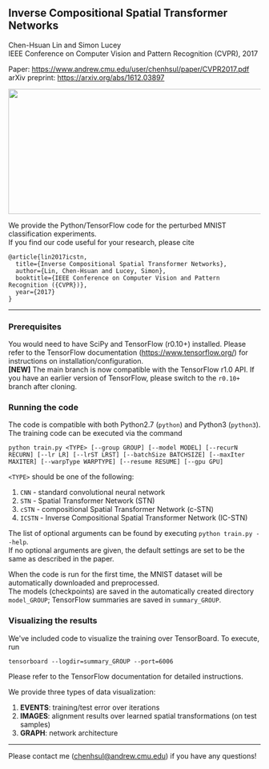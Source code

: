 ## Inverse Compositional Spatial Transformer Networks
Chen-Hsuan Lin and Simon Lucey  
IEEE Conference on Computer Vision and Pattern Recognition (CVPR), 2017  

Paper: https://www.andrew.cmu.edu/user/chenhsul/paper/CVPR2017.pdf  
arXiv preprint: https://arxiv.org/abs/1612.03897

<p align="center"><img src="https://www.andrew.cmu.edu/user/chenhsul/images/ICSTN2.png" width=600 height=250></p>

We provide the Python/TensorFlow code for the perturbed MNIST classification experiments.  
If you find our code useful for your research, please cite
```
@article{lin2017icstn,
  title={Inverse Compositional Spatial Transformer Networks},
  author={Lin, Chen-Hsuan and Lucey, Simon},
  booktitle={IEEE Conference on Computer Vision and Pattern Recognition ({CVPR})},
  year={2017}
}
```

--------------------------------------

### Prerequisites  
You would need to have SciPy and TensorFlow (r0.10+) installed. Please refer to the TensorFlow documentation (https://www.tensorflow.org/) for instructions on installation/configuration.  
**[NEW]** The main branch is now compatible with the TensorFlow r1.0 API. If you have an earlier version of TensorFlow, please switch to the `r0.10+` branch after cloning.  

### Running the code  
The code is compatible with both Python2.7 (`python`) and Python3 (`python3`).  
The training code can be executed via the command
```
python train.py <TYPE> [--group GROUP] [--model MODEL] [--recurN RECURN] [--lr LR] [--lrST LRST] [--batchSize BATCHSIZE] [--maxIter MAXITER] [--warpType WARPTYPE] [--resume RESUME] [--gpu GPU]
```
`<TYPE>` should be one of the following:  
1. `CNN` - standard convolutional neural network  
2. `STN` - Spatial Transformer Network (STN)  
3. `cSTN` - compositional Spatial Transformer Network (c-STN)  
4. `ICSTN` - Inverse Compositional Spatial Transformer Network (IC-STN)  

The list of optional arguments can be found by executing `python train.py --help`.  
If no optional arguments are given, the default settings are set to be the same as described in the paper.  

When the code is run for the first time, the MNIST dataset will be automatically downloaded and preprocessed.  
The models (checkpoints) are saved in the automatically created directory `model_GROUP`; TensorFlow summaries are saved in `summary_GROUP`.

### Visualizing the results  
We've included code to visualize the training over TensorBoard. To execute, run
```
tensorboard --logdir=summary_GROUP --port=6006
```
Please refer to the TensorFlow documentation for detailed instructions.

We provide three types of data visualization:  
1. **EVENTS**: training/test error over iterations  
2. **IMAGES**: alignment results over learned spatial transformations (on test samples)  
3. **GRAPH**: network architecture

--------------------------------------

Please contact me (chenhsul@andrew.cmu.edu) if you have any questions!


